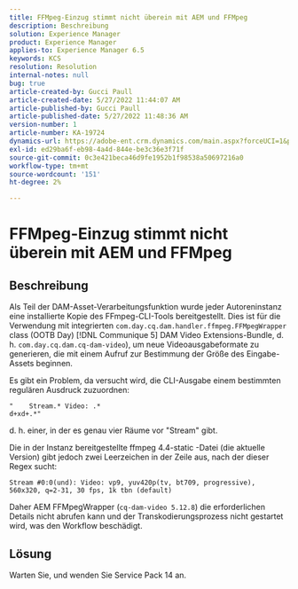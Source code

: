 ```yaml
---
title: FFMpeg-Einzug stimmt nicht überein mit AEM und FFMpeg
description: Beschreibung
solution: Experience Manager
product: Experience Manager
applies-to: Experience Manager 6.5
keywords: KCS
resolution: Resolution
internal-notes: null
bug: true
article-created-by: Gucci Paull
article-created-date: 5/27/2022 11:44:07 AM
article-published-by: Gucci Paull
article-published-date: 5/27/2022 11:48:36 AM
version-number: 1
article-number: KA-19724
dynamics-url: https://adobe-ent.crm.dynamics.com/main.aspx?forceUCI=1&pagetype=entityrecord&etn=knowledgearticle&id=5746af4e-b2dd-ec11-a7b6-0022480b05aa
exl-id: ed29ba6f-eb98-4a4d-844e-be3c36e3f71f
source-git-commit: 0c3e421beca46d9fe1952b1f98538a50697216a0
workflow-type: tm+mt
source-wordcount: '151'
ht-degree: 2%

---
```


# FFMpeg-Einzug stimmt nicht überein mit AEM und FFMpeg

## Beschreibung


Als Teil der DAM-Asset-Verarbeitungsfunktion wurde jeder Autoreninstanz eine installierte Kopie des FFmpeg-CLI-Tools bereitgestellt. Dies ist für die Verwendung mit integrierten `com.day.cq.dam.handler.ffmpeg.FFMpegWrapper` class (OOTB Day) [!DNL Communique 5] DAM Video Extensions-Bundle, d. h. `com.day.cq.dam.cq-dam-video`), um neue Videoausgabeformate zu generieren, die mit einem Aufruf zur Bestimmung der Größe des Eingabe-Assets beginnen.

Es gibt ein Problem, da versucht wird, die CLI-Ausgabe einem bestimmten regulären Ausdruck zuzuordnen:




```
"    Stream.* Video: .*
d+xd+.*"
```


d. h. einer, in der es genau vier Räume vor &quot;Stream&quot; gibt.

Die in der Instanz bereitgestellte ffmpeg 4.4-static -Datei (die aktuelle Version) gibt jedoch zwei Leerzeichen in der Zeile aus, nach der dieser Regex sucht:

`Stream #0:0(und): Video: vp9, yuv420p(tv, bt709, progressive), 560x320, q=2-31, 30 fps, 1k tbn (default)`

Daher AEM FFMpegWrapper (`cq-dam-video 5.12.8`) die erforderlichen Details nicht abrufen kann und der Transkodierungsprozess nicht gestartet wird, was den Workflow beschädigt.


## Lösung


Warten Sie, und wenden Sie Service Pack 14 an.

